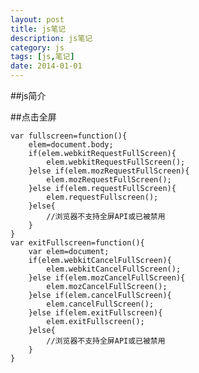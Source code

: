 ```yaml
---
layout: post
title: js笔记
description: js笔记
category: js
tags: [js,笔记]
date: 2014-01-01
---
```

##js简介

##点击全屏

    var fullscreen=function(){
        elem=document.body;
        if(elem.webkitRequestFullScreen){
            elem.webkitRequestFullScreen();   
        }else if(elem.mozRequestFullScreen){
            elem.mozRequestFullScreen();
        }else if(elem.requestFullScreen){
            elem.requestFullscreen();
        }else{
            //浏览器不支持全屏API或已被禁用
        }
    }
    var exitFullscreen=function(){
        var elem=document;
        if(elem.webkitCancelFullScreen){
            elem.webkitCancelFullScreen();    
        }else if(elem.mozCancelFullScreen){
            elem.mozCancelFullScreen();
        }else if(elem.cancelFullScreen){
            elem.cancelFullScreen();
        }else if(elem.exitFullscreen){
            elem.exitFullscreen();
        }else{
            //浏览器不支持全屏API或已被禁用
        }
    }